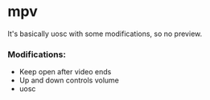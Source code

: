# mpv

It's basically uosc with some modifications, so no preview.

### Modifications:
- Keep open after video ends
- Up and down controls volume
- uosc
